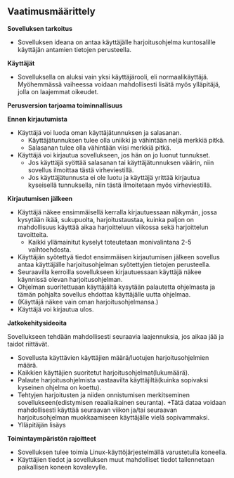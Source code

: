 **Vaatimusmäärittely**
--
**Sovelluksen tarkoitus**

+ Sovelluksen ideana on antaa käyttäjälle harjoitusohjelma kuntosalille
käyttäjän antamien tietojen perusteella. 

**Käyttäjät**

+ Sovelluksella on aluksi vain yksi käyttäjärooli, eli normaalikäyttäjä.
Myöhemmässä vaiheessa voidaan mahdollisesti lisätä myös ylläpitäjä, 
jolla on laajemmat oikeudet.

**Perusversion tarjoama toiminnallisuus**

**Ennen kirjautumista**
+ Käyttäjä voi luoda oman käyttäjätunnuksen ja salasanan.
	+ Käyttäjätunnuksen tulee olla uniikki ja vähintään neljä merkkiä
	 pitkä.
	+ Salasanan tulee olla vähintään viisi merkkiä pitkä.
+ Käyttäjä voi kirjautua sovellukseen, jos hän on jo luonut tunnukset.	
	+ Jos käyttäjä syöttää salasanan tai käyttäjätunnuksen väärin, 
	niin sovellus ilmoittaa tästä virheviestillä.
	+ Jos käyttäjätunnusta ei ole luotu ja käyttäjä yrittää kirjautua
	kyseisellä tunnuksella, niin tästä ilmoitetaan myös virheviestillä.


**Kirjautumisen jälkeen**
+ Käyttäjä näkee ensimmäisellä kerralla kirjautuessaan näkymän, jossa
kysytään ikää, sukupuolta, harjoitustaustaa, kuinka paljon on mahdollisuus
käyttää aikaa harjoitteluun viikossa sekä harjoittelun tavoitteita.
	+ Kaikki yllämainitut kyselyt toteutetaan monivalintana 2-5 
	vaihtoehdosta.
+ Käyttäjän syötettyä tiedot ensimmäisen kirjautumisen jälkeen sovellus 
antaa käyttäjälle harjoitusohjelman syötettyjen tietojen perusteella.
+ Seuraavilla kerroilla sovellukseen kirjautuessaan käyttäjä näkee käynnissä olevan
harjoitusohjelman.
+ Ohjelman suoritettuaan käyttäjältä kysytään palautetta ohjelmasta ja tämän 
pohjalta sovellus ehdottaa käyttäjälle uutta ohjelmaa.
+ (Käyttäjä näkee vain oman harjoitusohjelmansa.) 
+ Käyttäjä voi kirjautua ulos.


**Jatkokehitysideoita**

Sovellukseen tehdään mahdollisesti seuraavia laajennuksia, jos aikaa jää ja taidot
riittävät.
+ Sovellusta käyttävien käyttäjien määrä/luotujen harjoitusohjelmien määrä.
+ Kaikkien käyttäjien suoritetut harjoitusohjelmat(lukumäärä).
+ Palaute harjoitusohjelmista vastaavilta käyttäjiltä(kuinka sopivaksi kyseinen
ohjelma on koettu).
+ Tehtyjen harjoitusten ja niiden onnistumisen  merkitseminen sovellukseen(edistymisen
reaaliaikainen seuranta).
	+Tätä dataa voidaan mahdollisesti käyttää seuraavan viikon ja/tai seuraavan
	 harjoitusohjelman muokkaamiseen käyttäjälle vielä sopivammaksi.
+ Ylläpitäjän lisäys



**Toimintaympäristön rajoitteet**
+ Sovelluksen tulee toimia Linux-käyttöjärjestelmällä varustetulla koneella.
+ Käyttäjien tiedot ja sovelluksen muut mahdolliset tiedot tallennetaan paikallisen
koneen kovalevylle.  
